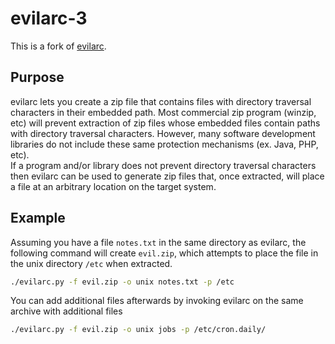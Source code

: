 # evilarc-3

This is a fork of [evilarc](https://github.com/ptoomey3/evilarc).

## Purpose
evilarc lets you create a zip file that contains files with directory traversal characters in their embedded path.
Most commercial zip program (winzip, etc) will prevent extraction of zip files whose embedded files contain paths with directory traversal characters.
However, many software development libraries do not include these same protection mechanisms (ex. Java, PHP, etc).  
If a program and/or library does not prevent directory traversal characters then evilarc can be used to generate zip files that,
once extracted, will place a file at an arbitrary location on the target system.

## Example
Assuming you have a file `notes.txt` in the same directory as evilarc, the following command will create `evil.zip`,
which attempts to place the file in the unix directory `/etc` when extracted.

```sh
./evilarc.py -f evil.zip -o unix notes.txt -p /etc
```

You can add additional files afterwards by invoking evilarc on the same archive with additional files
```sh
./evilarc.py -f evil.zip -o unix jobs -p /etc/cron.daily/
```
